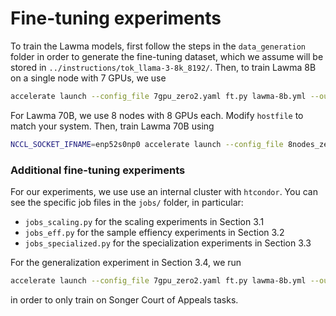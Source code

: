 # Fine-tuning experiments

To train the Lawma models, first follow the steps in the `data_generation` folder in order to generate the fine-tuning dataset, which we assume will be stored in `../instructions/tok_llama-3-8k_8192/`. Then, to train Lawma 8B on a single node with 7 GPUs, we use

```bash
accelerate launch --config_file 7gpu_zero2.yaml ft.py lawma-8b.yml --output_dir ../models/lawma-8b
```

For Lawma 70B, we use 8 nodes with 8 GPUs each. Modify `hostfile` to match your system. Then, train Lawma 70B using

```bash
NCCL_SOCKET_IFNAME=enp52s0np0 accelerate launch --config_file 8nodes_zero3.yaml ft.py lawma-70b.yml --output_dir ../models/lawma-70b
```

### Additional fine-tuning experiments

For our experiments, we use use an internal cluster with `htcondor`. You can see the specific job files in the `jobs/` folder, in particular:
* `jobs_scaling.py` for the scaling experiments in Section 3.1
* `jobs_eff.py` for the sample effiency experiments in Section 3.2
* `jobs_specialized.py` for the specialization experiments in Section 3.3

For the generalization experiment in Section 3.4, we run

```bash
accelerate launch --config_file 7gpu_zero2.yaml ft.py lawma-8b.yml --output_dir ../models/ft-songer --prefix songer_ --num_epochs 1
```

in order to only train on Songer Court of Appeals tasks.
